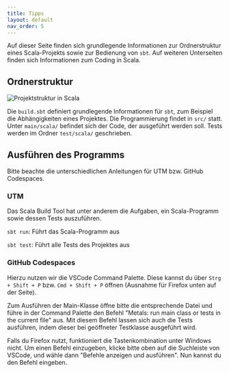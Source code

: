 ```yaml
---
title: Tipps
layout: default
nav_order: 5
---
```


Auf dieser Seite finden sich grundlegende Informationen zur Ordnerstruktur eines Scala-Projekts sowie zur Bedienung von `sbt`. Auf weiteren Unterseiten finden sich Informationen zum Coding in Scala.

## Ordnerstruktur
![Projektstruktur in Scala]({{site.baseurl}}/assets/project-structure.png)

Die `build.sbt` definiert grundlegende Informationen für `sbt`, zum Beispiel die Abhängigkeiten eines Projektes.
Die Programmierung findet in `src/` statt. Unter `main/scala/` befindet sich der Code, der ausgeführt werden soll. Tests werden im Ordner `test/scala/` geschrieben.

## Ausführen des Programms
Bitte beachte die unterschiedlichen Anleitungen für UTM bzw. GitHub Codespaces.

### UTM
Das Scala Build Tool hat unter anderem die Aufgaben, ein Scala-Programm sowie dessen Tests auszuführen.

`sbt run`: Führt das Scala-Programm aus

`sbt test`: Führt alle Tests des Projektes aus

### GitHub Codespaces
Hierzu nutzen wir die VSCode Command Palette. Diese kannst du über `Strg + Shift + P` bzw. `Cmd + Shift + P` öffnen (Ausnahme für Firefox unten auf der Seite).

Zum Ausführen der Main-Klasse öffne bitte die entsprechende Datei und führe in der Command Palette den Befehl "Metals: run main class or tests in the current file" aus.
Mit diesem Befehl lassen sich auch die Tests ausführen, indem dieser bei geöffneter Testklasse ausgeführt wird.

Falls du Firefox nutzt, funktioniert die Tastenkombination unter Windows nicht. Um einen Befehl einzugeben, klicke bitte oben auf die Suchleiste von VSCode, und wähle dann "Befehle anzeigen und ausführen". Nun kannst du den Befehl eingeben.